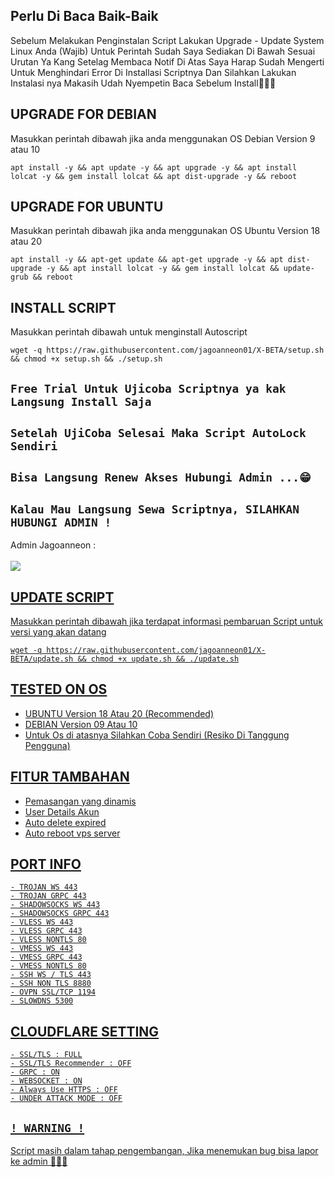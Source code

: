 ## Perlu Di Baca Baik-Baik
Sebelum Melakukan Penginstalan Script
Lakukan Upgrade - Update System Linux Anda (Wajib)
Untuk Perintah Sudah Saya Sediakan Di Bawah Sesuai Urutan Ya Kang
Setelag Membaca Notif Di Atas Saya Harap Sudah Mengerti 
Untuk Menghindari Error Di Installasi Scriptnya
Dan Silahkan Lakukan Instalasi nya Makasih Udah Nyempetin Baca Sebelum Install🙏🙏🙏

## UPGRADE FOR DEBIAN
Masukkan perintah dibawah jika anda menggunakan OS Debian Version 9 atau 10
```
apt install -y && apt update -y && apt upgrade -y && apt install lolcat -y && gem install lolcat && apt dist-upgrade -y && reboot
```

##  UPGRADE FOR UBUNTU
Masukkan perintah dibawah jika anda menggunakan OS Ubuntu Version 18 atau 20
```
apt install -y && apt-get update && apt-get upgrade -y && apt dist-upgrade -y && apt install lolcat -y && gem install lolcat && update-grub && reboot
```

## INSTALL SCRIPT 
Masukkan perintah dibawah untuk menginstall Autoscript 
```
wget -q https://raw.githubusercontent.com/jagoanneon01/X-BETA/setup.sh && chmod +x setup.sh && ./setup.sh
```

## `Free Trial Untuk Ujicoba Scriptnya ya kak Langsung Install Saja`
## `Setelah UjiCoba Selesai Maka Script AutoLock Sendiri`
## `Bisa Langsung Renew Akses Hubungi Admin ...😁`


## `Kalau Mau Langsung Sewa Scriptnya, SILAHKAN HUBUNGI ADMIN !`
Admin Jagoanneon :
<br><br><a href="https://wa.me/+6283857684916" target=”_blank”><img src="https://img.shields.io/static/v1?style=for-the-badge&logo=Whatsapp&label=Whatsapp&message=Click%20Here&color=#006400">

## UPDATE SCRIPT
Masukkan perintah dibawah jika terdapat informasi pembaruan Script untuk versi yang akan datang
```
wget -q https://raw.githubusercontent.com/jagoanneon01/X-BETA/update.sh && chmod +x update.sh && ./update.sh
```

## TESTED ON OS
- UBUNTU Version 18 Atau 20 (Recommended)
- DEBIAN Version 09 Atau 10
- Untuk Os di atasnya Silahkan Coba Sendiri (Resiko Di Tanggung Pengguna)

## FITUR TAMBAHAN
- Pemasangan yang dinamis
- User Details Akun
- Auto delete expired
- Auto reboot vps server

## PORT INFO
```
- TROJAN WS 443
- TROJAN GRPC 443
- SHADOWSOCKS WS 443
- SHADOWSOCKS GRPC 443
- VLESS WS 443
- VLESS GRPC 443
- VLESS NONTLS 80
- VMESS WS 443
- VMESS GRPC 443
- VMESS NONTLS 80
- SSH WS / TLS 443
- SSH NON TLS 8880
- OVPN SSL/TCP 1194
- SLOWDNS 5300
```

## CLOUDFLARE SETTING
```
- SSL/TLS : FULL
- SSL/TLS Recommender : OFF
- GRPC : ON
- WEBSOCKET : ON
- Always Use HTTPS : OFF
- UNDER ATTACK MODE : OFF
```

## `! WARNING !`
Script masih dalam tahap pengembangan, Jika menemukan bug bisa lapor ke admin 🙏🙏🙏
